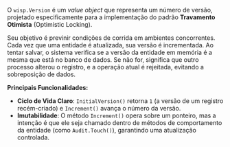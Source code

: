 O `wisp.Version` é um *value object* que representa um número de versão, projetado especificamente para a implementação do padrão **Travamento Otimista** (Optimistic Locking).

Seu objetivo é previnir condições de corrida em ambientes concorrentes. Cada vez que uma entidade é atualizada, sua versão é incrementada. Ao tentar salvar, o sistema verifica se a versão da entidade em memória é a mesma que está no banco de dados. Se não for, significa que outro processo alterou o registro, e a operação atual é rejeitada, evitando a sobreposição de dados.

**Principais Funcionalidades:**

* **Ciclo de Vida Claro**: `InitialVersion()` retorna `1` (a versão de um registro recém-criado) e `Increment()` avança o número da versão.
* **Imutabilidade**: O método `Increment()` opera sobre um ponteiro, mas a intenção é que ele seja chamado dentro de métodos de comportamento da entidade (como `Audit.Touch()`), garantindo uma atualização controlada.
